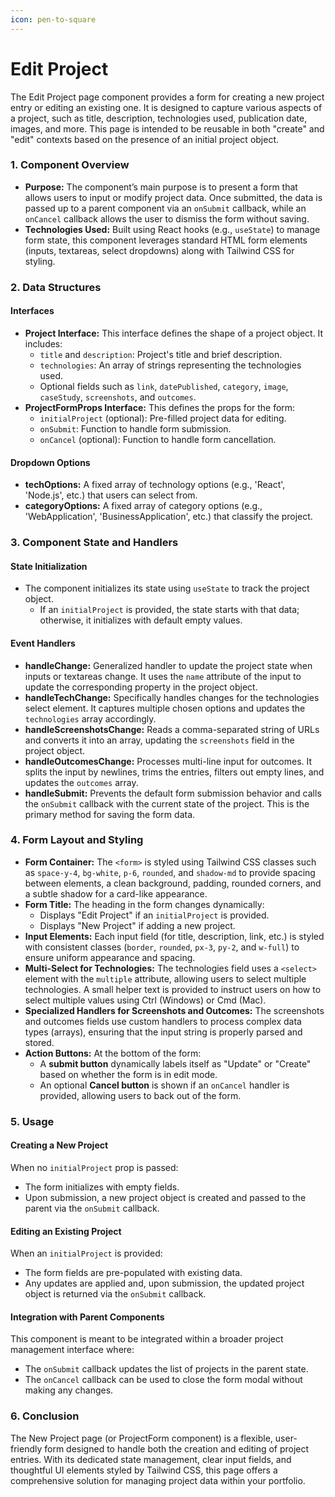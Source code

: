 ```yaml
---
icon: pen-to-square
---
```


# Edit Project

The Edit Project page component provides a form for creating a new project entry or editing an existing one. It is designed to capture various aspects of a project, such as title, description, technologies used, publication date, images, and more. This page is intended to be reusable in both "create" and "edit" contexts based on the presence of an initial project object.

### 1. Component Overview

* **Purpose:** The component’s main purpose is to present a form that allows users to input or modify project data. Once submitted, the data is passed up to a parent component via an `onSubmit` callback, while an `onCancel` callback allows the user to dismiss the form without saving.
* **Technologies Used:** Built using React hooks (e.g., `useState`) to manage form state, this component leverages standard HTML form elements (inputs, textareas, select dropdowns) along with Tailwind CSS for styling.

### 2. Data Structures

#### **Interfaces**

* **Project Interface:** This interface defines the shape of a project object. It includes:
  * `title` and `description`: Project's title and brief description.
  * `technologies`: An array of strings representing the technologies used.
  * Optional fields such as `link`, `datePublished`, `category`, `image`, `caseStudy`, `screenshots`, and `outcomes`.
* **ProjectFormProps Interface:** This defines the props for the form:
  * `initialProject` (optional): Pre-filled project data for editing.
  * `onSubmit`: Function to handle form submission.
  * `onCancel` (optional): Function to handle form cancellation.

#### **Dropdown Options**

* **techOptions:** A fixed array of technology options (e.g., 'React', 'Node.js', etc.) that users can select from.
* **categoryOptions:** A fixed array of category options (e.g., 'WebApplication', 'BusinessApplication', etc.) that classify the project.

### 3. Component State and Handlers

#### **State Initialization**

* The component initializes its state using `useState` to track the project object.
  * If an `initialProject` is provided, the state starts with that data; otherwise, it initializes with default empty values.

#### **Event Handlers**

* **handleChange:** Generalized handler to update the project state when inputs or textareas change. It uses the `name` attribute of the input to update the corresponding property in the project object.
* **handleTechChange:** Specifically handles changes for the technologies select element. It captures multiple chosen options and updates the `technologies` array accordingly.
* **handleScreenshotsChange:** Reads a comma-separated string of URLs and converts it into an array, updating the `screenshots` field in the project object.
* **handleOutcomesChange:** Processes multi-line input for outcomes. It splits the input by newlines, trims the entries, filters out empty lines, and updates the `outcomes` array.
* **handleSubmit:** Prevents the default form submission behavior and calls the `onSubmit` callback with the current state of the project. This is the primary method for saving the form data.

### 4. Form Layout and Styling

* **Form Container:** The `<form>` is styled using Tailwind CSS classes such as `space-y-4`, `bg-white`, `p-6`, `rounded`, and `shadow-md` to provide spacing between elements, a clean background, padding, rounded corners, and a subtle shadow for a card-like appearance.
* **Form Title:** The heading in the form changes dynamically:
  * Displays "Edit Project" if an `initialProject` is provided.
  * Displays "New Project" if adding a new project.
* **Input Elements:** Each input field (for title, description, link, etc.) is styled with consistent classes (`border`, `rounded`, `px-3`, `py-2`, and `w-full`) to ensure uniform appearance and spacing.
* **Multi-Select for Technologies:** The technologies field uses a `<select>` element with the `multiple` attribute, allowing users to select multiple technologies. A small helper text is provided to instruct users on how to select multiple values using Ctrl (Windows) or Cmd (Mac).
* **Specialized Handlers for Screenshots and Outcomes:** The screenshots and outcomes fields use custom handlers to process complex data types (arrays), ensuring that the input string is properly parsed and stored.
* **Action Buttons:** At the bottom of the form:
  * A **submit button** dynamically labels itself as "Update" or "Create" based on whether the form is in edit mode.
  * An optional **Cancel button** is shown if an `onCancel` handler is provided, allowing users to back out of the form.

### 5. Usage

#### **Creating a New Project**

When no `initialProject` prop is passed:

* The form initializes with empty fields.
* Upon submission, a new project object is created and passed to the parent via the `onSubmit` callback.

#### **Editing an Existing Project**

When an `initialProject` is provided:

* The form fields are pre-populated with existing data.
* Any updates are applied and, upon submission, the updated project object is returned via the `onSubmit` callback.

#### **Integration with Parent Components**

This component is meant to be integrated within a broader project management interface where:

* The `onSubmit` callback updates the list of projects in the parent state.
* The `onCancel` callback can be used to close the form modal without making any changes.

### 6. Conclusion

The New Project page (or ProjectForm component) is a flexible, user-friendly form designed to handle both the creation and editing of project entries. With its dedicated state management, clear input fields, and thoughtful UI elements styled by Tailwind CSS, this page offers a comprehensive solution for managing project data within your portfolio.

